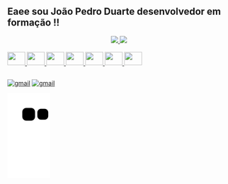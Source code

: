 ## Eaee sou João Pedro Duarte desenvolvedor em formação !!
<div align="center">
  <a href="https://github.com/joaopedrosduarte">
  <img height="180em" src="https://github-readme-stats.vercel.app/api?username=joaopedrosduarte&show_icons=true&theme=dark&include_all_commits=true&count_private=true"/>
  <img height="180em" src="https://github-readme-stats.vercel.app/api/top-langs/?username=joaopedrosduarte&layout=compact&langs_count=7&theme=dark"/>
</div>
<div style="display : inline_bloxk"><br>
    <img src="https://cdn.jsdelivr.net/gh/devicons/devicon/icons/html5/html5-original.svg" width="40" height="30" />
    <img src="https://cdn.jsdelivr.net/gh/devicons/devicon/icons/css3/css3-original.svg" width="40" height="30" />
    <img src="https://cdn.jsdelivr.net/gh/devicons/devicon/icons/javascript/javascript-plain.svg" width="40" height="30" />
    <img src="https://cdn.jsdelivr.net/gh/devicons/devicon/icons/c/c-original.svg" width="40" height="30" />
    <img src="https://cdn.jsdelivr.net/gh/devicons/devicon/icons/react/react-original.svg" width="40" height="30" />
    <img src="https://cdn.jsdelivr.net/gh/devicons/devicon/icons/vuejs/vuejs-original.svg" width="40" height="30" />
    <img src="https://cdn.jsdelivr.net/gh/devicons/devicon/icons/nextjs/nextjs-original-wordmark.svg" width="40" height="30" />
</div>

##

<div> 
  <a href="mailto:jpdsdev@gmail.com"><img src="https://img.shields.io/badge/Gmail-D14836?style=for-the-badge&logo=gmail&logoColor=white" alt="gmail"></a>
  <a href="https://www.linkedin.com/in/jo%C3%A3opedroduarte/"><img src="https://img.shields.io/badge/LinkedIn-0077B5?style=for-the-badge&logo=linkedin&logoColor=white" alt="gmail"></a>
</div>

![Snake animation](https://github.com/rafaballerini/rafaballerini/blob/output/github-contribution-grid-snake.svg)
